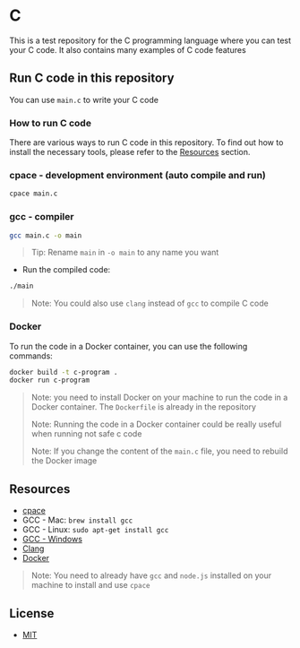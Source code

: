 # C

This is a test repository for the C programming language where you can test your C code. It also contains many examples of C code features

## Run C code in this repository

You can use `main.c` to write your C code

### How to run C code

There are various ways to run C code in this repository. To find out how to install the necessary tools, please refer to the [Resources](#resources) section.

### cpace - development environment (auto compile and run)

```bash
cpace main.c
```

### gcc - compiler

```bash
gcc main.c -o main
```

> Tip: Rename `main` in `-o main` to any name you want

- Run the compiled code:

```bash
./main
```

> Note: You could also use `clang` instead of `gcc` to compile C code

### Docker

To run the code in a Docker container, you can use the following commands:

```bash
docker build -t c-program .
docker run c-program
```

> Note: you need to install Docker on your machine to run the code in a Docker container. The `Dockerfile` is already in the repository
>
> Note: Running the code in a Docker container could be really useful when running not safe c code
>
> Note: If you change the content of the `main.c` file, you need to rebuild the Docker image

## Resources

- [cpace](https://github.com/oleshkooo/npm-cpace)
- GCC - Mac: `brew install gcc`
- GCC - Linux: `sudo apt-get install gcc`
- [GCC - Windows](https://dev.to/gamegods3/how-to-install-gcc-in-windows-10-the-easier-way-422j)
- [Clang](https://clang.llvm.org/get_started.html)
- [Docker](https://docs.docker.com/get-docker/)

> Note: You need to already have `gcc` and `node.js` installed on your machine to install and use `cpace`

## License

- [MIT](LICENSE.md)
